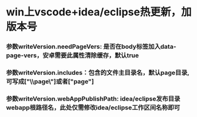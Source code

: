 # win上vscode+idea/eclipse热更新，加版本号

### 参数writeVersion.needPageVers: 是否在body标签加入data-page-vers，安卓需要此属性清除缓存，默认true

### 参数writeVersion.includes：包含的文件主目录名，默认page目录, 可写成["\\\page\\\"]或者["page"]

### 参数writeVersion.webAppPublishPath: idea/eclipse发布目录webapp根路径名，此处仅需修改idea/eclipse工作区间名称即可
